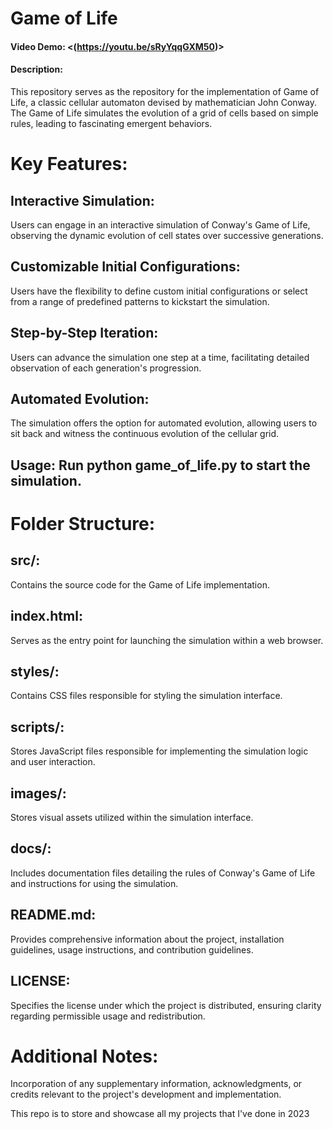 # Game of Life
#### Video Demo:  <(https://youtu.be/sRyYqqGXM50)>
#### Description:
This repository serves as the repository for the implementation of Game of Life, a classic cellular automaton devised by mathematician John Conway. The Game of Life simulates the evolution of a grid of cells based on simple rules, leading to fascinating emergent behaviors.

# Key Features:

## Interactive Simulation:
Users can engage in an interactive simulation of Conway's Game of Life, observing the dynamic evolution of cell states over successive generations.

## Customizable Initial Configurations:
Users have the flexibility to define custom initial configurations or select from a range of predefined patterns to kickstart the simulation.

## Step-by-Step Iteration:
Users can advance the simulation one step at a time, facilitating detailed observation of each generation's progression.

## Automated Evolution:
The simulation offers the option for automated evolution, allowing users to sit back and witness the continuous evolution of the cellular grid.

## Usage: Run python game_of_life.py to start the simulation.

# Folder Structure:

## src/:
Contains the source code for the Game of Life implementation.

## index.html:
Serves as the entry point for launching the simulation within a web browser.

## styles/:
Contains CSS files responsible for styling the simulation interface.

## scripts/:
Stores JavaScript files responsible for implementing the simulation logic and user interaction.

## images/:
Stores visual assets utilized within the simulation interface.

## docs/:
Includes documentation files detailing the rules of Conway's Game of Life and instructions for using the simulation.

## README.md:
Provides comprehensive information about the project, installation guidelines, usage instructions, and contribution guidelines.

## LICENSE:
Specifies the license under which the project is distributed, ensuring clarity regarding permissible usage and redistribution.

# Additional Notes:
Incorporation of any supplementary information, acknowledgments, or credits relevant to the project's development and implementation.

This repo is to store and showcase all my projects that I've done in 2023
